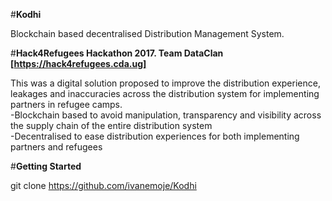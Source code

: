 #**Kodhi**

Blockchain based decentralised Distribution Management System. 

#**Hack4Refugees Hackathon 2017.  Team DataClan [https://hack4refugees.cda.ug]**

This was a digital solution proposed to improve the distribution experience, leakages and inaccuracies across the distribution system 
for implementing partners in refugee camps.  
  -Blockchain based to avoid manipulation, transparency and visibility across the supply chain of the entire distribution system  
  -Decentralised to ease distribution experiences for both implementing partners and refugees
  
#**Getting Started**

git clone https://github.com/ivanemoje/Kodhi
